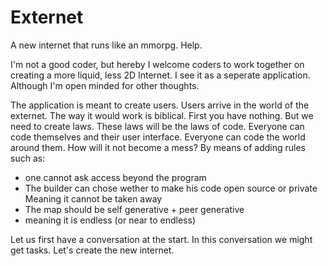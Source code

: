# Externet
A new internet that runs like an mmorpg. Help.

I'm not a good coder, but hereby I welcome coders to work together on creating a more liquid, less 2D Internet.
I see it as a seperate application. Although I'm open minded for other thoughts.

The application is meant to create users.
Users arrive in the world of the externet.
The way it would work is biblical.
First you have nothing.
But we need to create laws.
These laws will be the laws of code.
Everyone can code themselves and their user interface.
Everyone can code the world around them.
How will it not become a mess?
By means of adding rules such as:
- one cannot ask access beyond the program
- The builder can chose wether to make his code open source or private
Meaning it cannot be taken away
- The map should be self generative + peer generative
- meaning it is endless (or near to endless)

Let us first have a conversation at the start. In this conversation we might get tasks.
Let's create the new internet.
